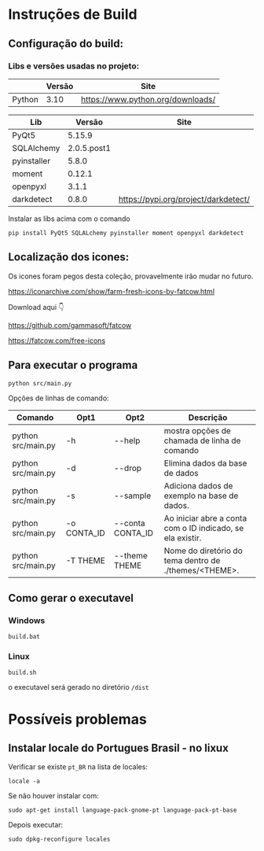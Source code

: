 
# Instruções de Build

## Configuração do build:

### Libs e versões usadas no projeto:

|               | Versão | Site                                   |
|---------------|--------|----------------------------------------|
| Python        | 3.10   | https://www.python.org/downloads/


| Lib                 | Versão       | Site                                 |
|---------------------|--------------|--------------------------------------|
| PyQt5               | 5.15.9       |                                      |
| SQLAlchemy          | 2.0.5.post1  |                                      |
| pyinstaller         | 5.8.0        |                                      |
| moment              | 0.12.1       |                                      |
| openpyxl            | 3.1.1        |                                      |
| darkdetect          | 0.8.0        | https://pypi.org/project/darkdetect/ |


Instalar as libs acima com o comando 

```
pip install PyQt5 SQLALchemy pyinstaller moment openpyxl darkdetect
```

## Localização dos icones:

Os icones foram pegos desta coleção, provavelmente irão mudar no futuro.

https://iconarchive.com/show/farm-fresh-icons-by-fatcow.html

Download aqui 👇

https://github.com/gammasoft/fatcow

https://fatcow.com/free-icons 


## Para executar o programa

```
python src/main.py
```

Opções de linhas de comando:

| Comando            | Opt1    | Opt2   |   Descrição                                                                           |
|--------------------|---------|--------|----------------------------------------------------------------------------|
| python src/main.py | -h | --help   | mostra opções de chamada de linha de comando                                        |
| python src/main.py | -d | --drop   | Elimina dados da base de dados                                                      |
| python src/main.py | -s | --sample | Adiciona dados de exemplo na base de dados.                                         |
| python src/main.py | -o CONTA_ID | --conta CONTA_ID | Ao iniciar abre a conta com o ID indicado, se ela existir.  |
| python src/main.py | -T THEME | --theme THEME | Nome do diretório do tema dentro de ./themes/\<THEME\>.   |


## Como gerar o executavel

### Windows
```
build.bat
```

### Linux
```
build.sh
```

o executavel será gerado no diretório ```/dist```

# Possíveis problemas

## Instalar locale do Portugues Brasil - no lixux

Verificar se existe ``` pt_BR ``` na lista de locales:
```
locale -a
```

Se não houver instalar com:
```
sudo apt-get install language-pack-gnome-pt language-pack-pt-base
```

Depois executar:
```
sudo dpkg-reconfigure locales
```
